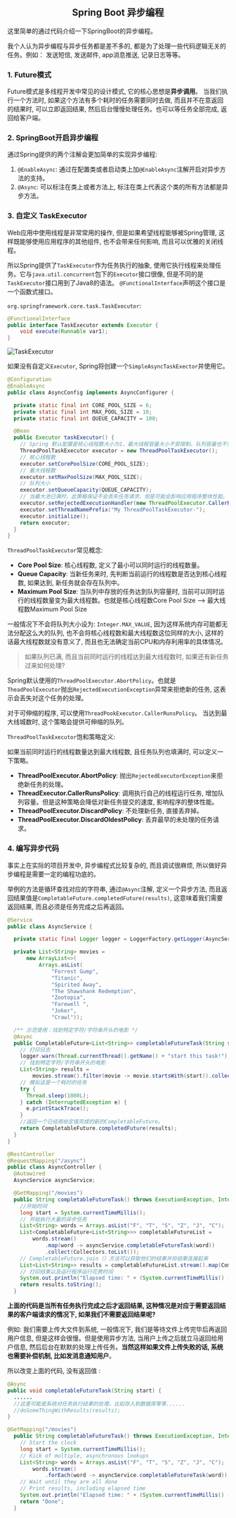 ## <center>Spring Boot 异步编程</center>

这里简单的通过代码介绍一下SpringBoot的异步编程。

我个人认为异步编程与异步任务都是差不多的, 都是为了处理一些代码逻辑无关的任务。例如： 发送短信, 发送邮件, app消息推送, 记录日志等等。

### 1. Future模式

Future模式是多线程开发中常见的设计模式, 它的核心思想是**异步调用**。
当我们执行一个方法时, 如果这个方法有多个耗时的任务需要同时去做, 而且并不在意返回的结果时, 可以立即返回结果, 然后后台慢慢处理任务。也可以等任务全部完成, 返回给客户端。

### 2. SpringBoot开启异步编程

通过Spring提供的两个注解会更加简单的实现异步编程:

1. `@EnableAsync`: 通过在配置类或者启动类上加`@EnableAsync`注解开启对异步方法的支持。
2. `@Async`: 可以标注在类上或者方法上, 标注在类上代表这个类的所有方法都是异步方法。

### 3. 自定义 TaskExecutor

Web应用中使用线程是非常常用的操作, 但是如果希望线程能够被Spring管理, 这样既能够使用应用程序的其他组件, 也不会带来任何影响, 而且可以优雅的关闭线程。

所以Spring提供了`TaskExecutor`作为任务执行的抽象, 使用它执行线程来处理任务。它与`java.util.concurrent`包下的`Executor`接口很像, 但是不同的是`TaskExecutor`接口用到了Java8的语法。 `@FunctionalInterface`声明这个接口是一个函数式接口。

`org.springframework.core.task.TaskExecutor`:

```java
@FunctionalInterface
public interface TaskExecutor extends Executor {
    void execute(Runnable var1);
}
```

![TaskExecutor](/develop_framework/SpringBoot/img/TaskExecutor.png)

如果没有自定义`Executor`, Spring将创建一个`SimpleAsyncTaskExector`并使用它。

```java
@Configuration
@EnableAsync
public class AsyncConfig implements AsyncConfigurer {

  private static final int CORE_POOL_SIZE = 6;
  private static final int MAX_POOL_SIZE = 10;
  private static final int QUEUE_CAPACITY = 100;

  @Bean
  public Executor taskExecutor() {
    // Spring 默认配置是核心线程数大小为1，最大线程容量大小不受限制，队列容量也不受限制。
    ThreadPoolTaskExecutor executor = new ThreadPoolTaskExecutor();
    // 核心线程数
    executor.setCorePoolSize(CORE_POOL_SIZE);
    // 最大线程数
    executor.setMaxPoolSize(MAX_POOL_SIZE);
    // 队列大小
    executor.setQueueCapacity(QUEUE_CAPACITY);
    // 当最大池已满时，此策略保证不会丢失任务请求，但是可能会影响应用程序整体性能。
    executor.setRejectedExecutionHandler(new ThreadPoolExecutor.CallerRunsPolicy());
    executor.setThreadNamePrefix("My ThreadPoolTaskExecutor-");
    executor.initialize();
    return executor;
  }
}
```

`ThreadPoolTaskExecutor`常见概念:

- **Core Pool Size**: 核心线程数, 定义了最小可以同时运行的线程数量。
- **Queue Capacity**: 当新任务来时, 先判断当前运行的线程数是否达到核心线程数, 如果达到, 新任务就会存在队列中。
- **Maximum Pool Size**: 当队列中存放的任务达到队列容量时, 当前可以同时运行的线程数量变为最大线程数。也就是核心线程数Core Pool Size --> 最大线程数Maximum Pool Size

一般情况下不会将队列大小设为: `Integer.MAX_VALUE`, 因为这样系统内存可能都无法分配这么大的队列, 也不会将核心线程数和最大线程数这位同样的大小, 这样的话最大线程数就没有意义了, 而且也无法确定当前CPU和内存利用率的具体情况。

> 如果队列已满, 而且当前同时运行的线程达到最大线程数时, 如果还有新任务过来如何处理?

Spring默认使用的`ThreadPoolExecutor.AbortPolicy`。也就是`TheadPoolExecutor`抛出`RejectedExecutionException`异常来拒绝新的任务, 这表示会丢失对这个任务的处理。

对于可伸缩的程序, 可以使用`ThreadPookExecutor.CallerRunsPolicy`。 当达到最大线城数时, 这个策略会提供可伸缩的队列。

`ThreadPoolTaskExecutor`饱和策略定义: 

如果当前同时运行的线程数量达到最大线程数, 且任务队列也填满时, 可以定义一下策略。

- **ThreadPoolExecutor.AbortPolicy**: 抛出`RejectedExecutorException`来拒绝新任务的处理。
- **ThreadExecutor.CallerRunsPolicy**: 调用执行自己的线程运行任务, 增加队列容量。但是这种策略会降低对新任务提交的速度, 影响程序的整体性能。
- **ThreadPoolExecutor.DiscardPolicy**: 不处理新任务, 直接丢弃掉。
- **ThreadPoolExecutor.DiscardOldestPolicy**: 丢弃最早的未处理的任务请求。


### 4. 编写异步代码

事实上在实际的项目开发中, 异步编程式比较复杂的, 而且调试很麻烦, 所以做好异步编程是需要一定的编程功底的。

举例的方法是循环查找对应的字符串, 通过`@Async`注解, 定义一个异步方法, 而且返回结果值是`CompletableFuture.completedFuture(results)`, 这意味着我们需要返回结果, 而且必须是任务完成之后再返回。

```java
@Service
public class AsyncService {

  private static final Logger logger = LoggerFactory.getLogger(AsyncService.class);

  private List<String> movies =
      new ArrayList<>(
          Arrays.asList(
              "Forrest Gump",
              "Titanic",
              "Spirited Away",
              "The Shawshank Redemption",
              "Zootopia",
              "Farewell ",
              "Joker",
              "Crawl"));

  /** 示范使用：找到特定字符/字符串开头的电影 */
  @Async
  public CompletableFuture<List<String>> completableFutureTask(String start) {
    // 打印日志
    logger.warn(Thread.currentThread().getName() + "start this task!");
    // 找到特定字符/字符串开头的电影
    List<String> results =
        movies.stream().filter(movie -> movie.startsWith(start)).collect(Collectors.toList());
    // 模拟这是一个耗时的任务
    try {
      Thread.sleep(1000L);
    } catch (InterruptedException e) {
      e.printStackTrace();
    }
    //返回一个已经用给定值完成的新的CompletableFuture。
    return CompletableFuture.completedFuture(results);
  }
}
```

```java
@RestController
@RequestMapping("/async")
public class AsyncController {
  @Autowired 
  AsyncService asyncService;

  @GetMapping("/movies")
  public String completableFutureTask() throws ExecutionException, InterruptedException {
    //开始时间
    long start = System.currentTimeMillis();
    // 开始执行大量的异步任务
    List<String> words = Arrays.asList("F", "T", "S", "Z", "J", "C");
    List<CompletableFuture<List<String>>> completableFutureList =
        words.stream()
            .map(word -> asyncService.completableFutureTask(word))
            .collect(Collectors.toList());
    // CompletableFuture.join（）方法可以获取他们的结果并将结果连接起来
    List<List<String>> results = completableFutureList.stream().map(CompletableFuture::join).collect(Collectors.toList());
    // 打印结果以及运行程序运行花费时间
    System.out.println("Elapsed time: " + (System.currentTimeMillis() - start));
    return results.toString();
  }
```

**上面的代码是当所有任务执行完成之后才返回结果, 这种情况是对应于需要返回结果的客户端请求的情况下, 如果我们不需要返回结果呢?**

例如: 我们需要上传大文件到系统, 一般情况下, 我们是等待文件上传完毕后再返回用户信息, 但是这样会很慢。但是使用异步方法, 当用户上传之后就立马返回给用户信息, 然后后台在默默的处理上传任务。**当然这样如果文件上传失败的话, 系统也需要补偿机制, 比如发消息通知用户**。

所以改变上面的代码, 没有返回值 :

```java
@Async
public void completableFutureTask(String start) {
  ......
  //这里可能是系统对任务执行结果的处理，比如存入到数据库等等......
  //doSomeThingWithResults(results);
}
```

```java
@GetMapping("/movies")
  public String completableFutureTask() throws ExecutionException, InterruptedException {
    // Start the clock
    long start = System.currentTimeMillis();
    // Kick of multiple, asynchronous lookups
    List<String> words = Arrays.asList("F", "T", "S", "Z", "J", "C");
        words.stream()
            .forEach(word -> asyncService.completableFutureTask(word));
    // Wait until they are all done
    // Print results, including elapsed time
    System.out.println("Elapsed time: " + (System.currentTimeMillis() - start));
    return "Done";
  }
```